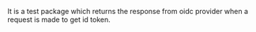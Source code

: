 It is a test package which returns the response from oidc provider when a request is made to get id token.
